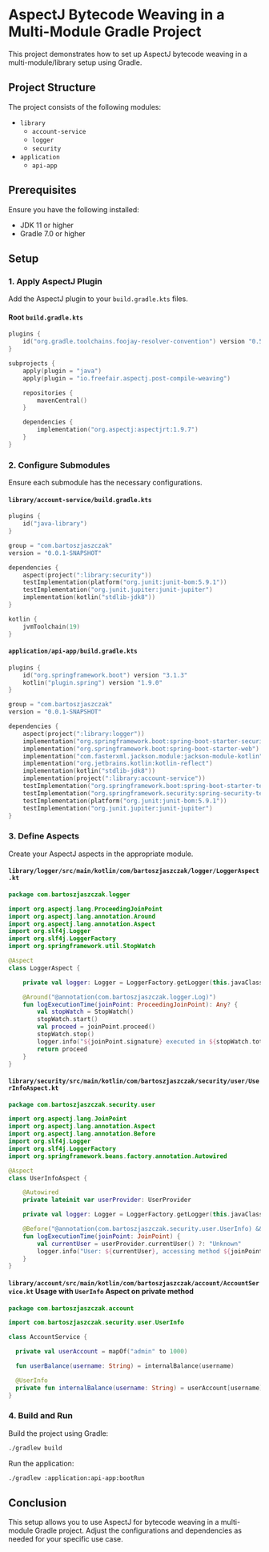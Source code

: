 # AspectJ Bytecode Weaving in a Multi-Module Gradle Project

This project demonstrates how to set up AspectJ bytecode weaving in a multi-module/library setup using Gradle.

## Project Structure

The project consists of the following modules:
- `library`
    - `account-service`
    - `logger`
    - `security`
- `application`
    - `api-app`

## Prerequisites

Ensure you have the following installed:
- JDK 11 or higher
- Gradle 7.0 or higher

## Setup

### 1. Apply AspectJ Plugin

Add the AspectJ plugin to your `build.gradle.kts` files.

#### Root `build.gradle.kts`

```kotlin
plugins {
    id("org.gradle.toolchains.foojay-resolver-convention") version "0.5.0"
}

subprojects {
    apply(plugin = "java")
    apply(plugin = "io.freefair.aspectj.post-compile-weaving")

    repositories {
        mavenCentral()
    }

    dependencies {
        implementation("org.aspectj:aspectjrt:1.9.7")
    }
}
```

### 2. Configure Submodules

Ensure each submodule has the necessary configurations.

#### `library/account-service/build.gradle.kts`

```kotlin
plugins {
    id("java-library")
}

group = "com.bartoszjaszczak"
version = "0.0.1-SNAPSHOT"

dependencies {
    aspect(project(":library:security"))
    testImplementation(platform("org.junit:junit-bom:5.9.1"))
    testImplementation("org.junit.jupiter:junit-jupiter")
    implementation(kotlin("stdlib-jdk8"))
}

kotlin {
    jvmToolchain(19)
}
```

#### `application/api-app/build.gradle.kts`

```kotlin
plugins {
    id("org.springframework.boot") version "3.1.3"
    kotlin("plugin.spring") version "1.9.0"
}

group = "com.bartoszjaszczak"
version = "0.0.1-SNAPSHOT"

dependencies {
    aspect(project(":library:logger"))
    implementation("org.springframework.boot:spring-boot-starter-security")
    implementation("org.springframework.boot:spring-boot-starter-web")
    implementation("com.fasterxml.jackson.module:jackson-module-kotlin")
    implementation("org.jetbrains.kotlin:kotlin-reflect")
    implementation(kotlin("stdlib-jdk8"))
    implementation(project(":library:account-service"))
    testImplementation("org.springframework.boot:spring-boot-starter-test")
    testImplementation("org.springframework.security:spring-security-test")
    testImplementation(platform("org.junit:junit-bom:5.9.1"))
    testImplementation("org.junit.jupiter:junit-jupiter")
}
```

### 3. Define Aspects

Create your AspectJ aspects in the appropriate module.

#### `library/logger/src/main/kotlin/com/bartoszjaszczak/logger/LoggerAspect.kt`

```kotlin
package com.bartoszjaszczak.logger

import org.aspectj.lang.ProceedingJoinPoint
import org.aspectj.lang.annotation.Around
import org.aspectj.lang.annotation.Aspect
import org.slf4j.Logger
import org.slf4j.LoggerFactory
import org.springframework.util.StopWatch

@Aspect
class LoggerAspect {

    private val logger: Logger = LoggerFactory.getLogger(this.javaClass)

    @Around("@annotation(com.bartoszjaszczak.logger.Log)")
    fun logExecutionTime(joinPoint: ProceedingJoinPoint): Any? {
        val stopWatch = StopWatch()
        stopWatch.start()
        val proceed = joinPoint.proceed()
        stopWatch.stop()
        logger.info("${joinPoint.signature} executed in ${stopWatch.totalTimeMillis} ms")
        return proceed
    }
}
```

#### `library/security/src/main/kotlin/com/bartoszjaszczak/security/user/UserInfoAspect.kt`

```kotlin
package com.bartoszjaszczak.security.user

import org.aspectj.lang.JoinPoint
import org.aspectj.lang.annotation.Aspect
import org.aspectj.lang.annotation.Before
import org.slf4j.Logger
import org.slf4j.LoggerFactory
import org.springframework.beans.factory.annotation.Autowired

@Aspect
class UserInfoAspect {

    @Autowired
    private lateinit var userProvider: UserProvider

    private val logger: Logger = LoggerFactory.getLogger(this.javaClass)

    @Before("@annotation(com.bartoszjaszczak.security.user.UserInfo) && execution(* *(..))")
    fun logExecutionTime(joinPoint: JoinPoint) {
        val currentUser = userProvider.currentUser() ?: "Unknown"
        logger.info("User: ${currentUser}, accessing method ${joinPoint.signature}")
    }
}
```

#### `library/account/src/main/kotlin/com/bartoszjaszczak/account/AccountService.kt` Usage with `UserInfo` Aspect on private method

```kotlin
package com.bartoszjaszczak.account

import com.bartoszjaszczak.security.user.UserInfo

class AccountService {

  private val userAccount = mapOf("admin" to 1000)

  fun userBalance(username: String) = internalBalance(username)

  @UserInfo
  private fun internalBalance(username: String) = userAccount[username]
}
```

### 4. Build and Run

Build the project using Gradle:

```sh
./gradlew build
```

Run the application:

```sh
./gradlew :application:api-app:bootRun
```

## Conclusion

This setup allows you to use AspectJ for bytecode weaving in a multi-module Gradle project. Adjust the configurations and dependencies as needed for your specific use case.
